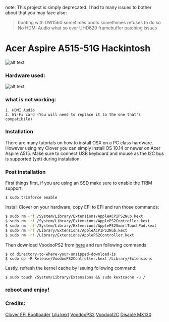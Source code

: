 note: This project is simply deprecated. I had to many issues to bother about that you may face also:
> booting with DW1560 sometimes boots somethimes refuses to do so
> No HDMI Audio what so ever
> UHD620 framebuffer patching issues


# Acer Aspire A515-51G Hackintosh
![alt text](https://i.imgur.com/n7CC8RU.png "Logo") 
### Hardware used:
![alt text](https://i.imgur.com/gh12k45.png "specs") 

### what is not working:
    1. HDMI Audio
    2. Wi-Fi card (You will need to replace it to the one that's compatibile)


### Installation

There are many tutorials on how to install OSX on a PC class hardware. However using my Clover you can simply install OS 10.14 or newer on Acer Aspire A515. Make sure to connect USB keyboard and mouse as the I2C bus is supported (yet) during instalation.

### Post installation
First things first, if you are using an SSD make sure to enable the TRIM support:
```
$ sudo trimforce enable
```
Install Clover on your hardware, copy EFI to EFI and run those commands:
```sh
$ sudo rm -rf /System/Library/Extensions/AppleACPIPS2Nub.kext
$ sudo rm -rf /System/Library/Extensions/ApplePS2Controller.kext
$ sudo rm -rf /System/Library/Extensions/ApplePS2SmartTouchPad.kext
$ sudo rm -rf /Library/Extensions/AppleACPIPS2Nub.kext
$ sudo rm -rf /Library/Extensions/ApplePS2Controller.kext
```
Then  download VoodooPS2 from [here](https://bitbucket.org/RehabMan/os-x-voodoo-ps2-controller/downloads/) and run following commands:
```
$ cd directory-to-where-your-unzipped-download-is
$ sudo cp -R Release/VoodooPS2Controller.kext /Library/Extensions
```
Lastly, refresh the kernel cache by issuing following command:
```
$ sudo touch /System/Library/Extensions && sudo kextcache -u /
```
### reboot and enjoy!
### Credits:
[Clover EFI Bootloader](https://github.com/Clover-EFI-Bootloader/clover)
[Lilu.kext](https://github.com/acidanthera/Lilu/releases)
[VoodooPS2](https://github.com/RehabMan/OS-X-Voodoo-PS2-Controller)
[VoodooI2C](https://github.com/alexandred/VoodooI2C)
[Disable MX130](https://www.tonymacx86.com/threads/guide-disabling-discrete-graphics-in-dual-gpu-laptops.163772/)




